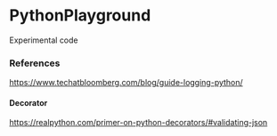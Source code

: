 # PythonPlayground

Experimental code

### References

https://www.techatbloomberg.com/blog/guide-logging-python/

#### Decorator
https://realpython.com/primer-on-python-decorators/#validating-json
